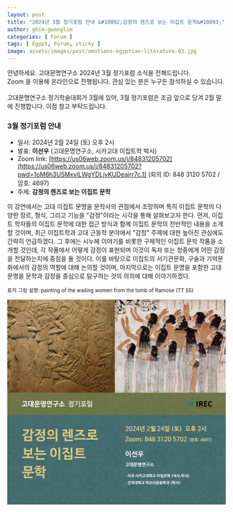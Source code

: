 ```yaml
---
layout: post
title: "2024년 3월 정기포럼 안내 &#10092;감정의 렌즈로 보는 이집트 문학&#10093;"
author: ghim-gwanglim
categories: [ Forum ]
tags: [ Egypt, Forum, sticky ]
image: assets/images/post/emotions-egyptian-literature-03.jpg
---
```


안녕하세요. 고대문명연구소 2024년 3월 정기포럼 소식을 전해드립니다.<br> 
Zoom 을 이용해 온라인으로 진행됩니다. 관심 있는 분은 누구든 참석하실 수 있습니다. <br>
<br>
고대문명연구소 정기학술대회가 3월에 있어, 3월 정기포럼은 조금 앞으로 당겨 2월 말에 진행합니다. 이점 참고 부탁드립니다.


### 3월 정기포럼 안내
- 일시: 2024년 2월 24일 (토) 오후 2시
- 발표: __이선우__ (고대문명연구소, 시카고대 이집트학 박사)
- Zoom link: [https://us06web.zoom.us/j/84831205702](https://us06web.zoom.us/j/84831205702?pwd=1oM6h3U5MxviLWgYDLjvKUDeajrr7c.1)
  (회의 ID: 848 3120 5702 / 암호: 4697)
- 주제: __감정의 렌즈로 보는 이집트 문학__

이 강연에서는 고대 이집트 문명을 문학사의 관점에서 조망하며 특히 이집트 문학의 다양한 장르, 형식, 그리고 기능을 "감정"이라는 시각을 통해 살펴보고자 한다. 먼저, 이집트 학자들의 이집트 문학에 대한 접근 방식과 함께 이집트 문학의 전반적인 내용을 소개할 것이며, 최근 이집트학과 고대 근동학 분야에서 "감정" 주제에 대한 높아진 관심에도 간략히 언급하겠다. 그 후에는 시누헤 이야기를 비롯한 구체적인 이집트 문학 작품을 소개할 것인데, 각 작품에서 어떻게 감정이 표현되며 이것이 독자 또는 청중에게 어떤 감정을 전달하는지에 중점을 둘 것이다. 이를 바탕으로 이집트의 서기관문화, 구술과 기억문화에서의 감정의 역할에 대해 논의할 것이며, 마지막으로는 이집트 문명을 포함한 고대 문명을 문학과 감정을 중심으로 탐구하는 것의 의의에 대해 이야기하겠다.

<span class="text-muted"><small>
표지 그림 설명: painting of the wailing women from the tomb of Ramose (TT 55)
</small></span>

![](/assets/images/post/irec-seminar-poster-2024-03.jpg)
